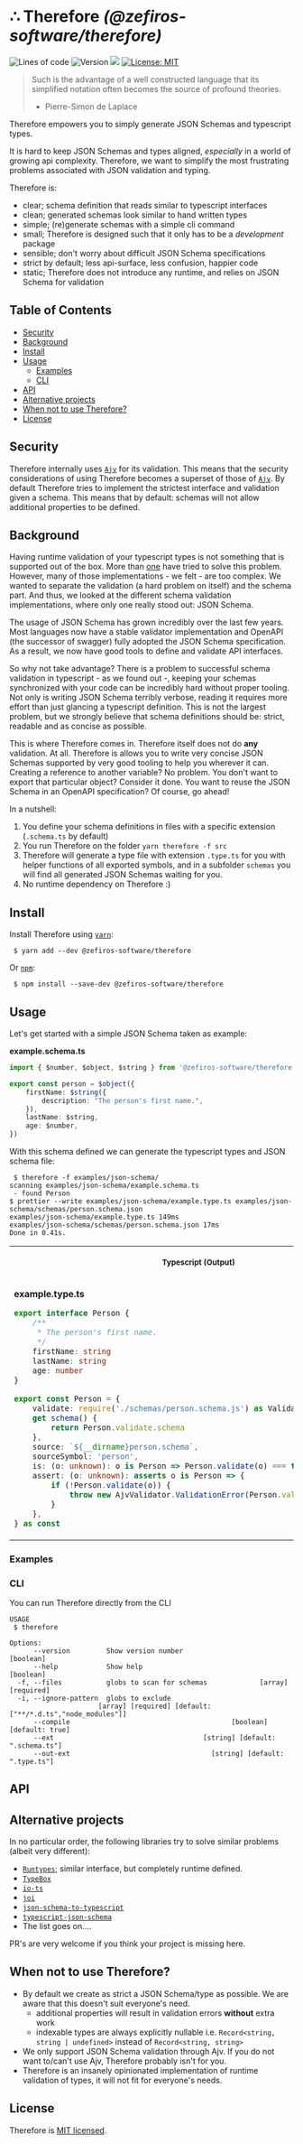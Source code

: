 # ∴ Therefore _(@zefiros-software/therefore)_

<p>
  <img alt="Lines of code" src="https://img.shields.io/tokei/lines/github/zefiros-software/therefore">
  <img alt="Version" src="https://img.shields.io/badge/version-0.0.1-blue.svg?cacheSeconds=2592000" />
  <img src="https://img.shields.io/badge/node-%3E%3D12-blue.svg" />
  <a href="#" target="_blank">
    <img alt="License: MIT" src="https://img.shields.io/badge/License-MIT-yellow.svg" />
  </a>
</p>

> Such is the advantage of a well constructed language that its simplified notation often becomes the source of profound theories.
>
> -   Pierre-Simon de Laplace

Therefore empowers you to simply generate JSON Schemas and typescript types.

It is hard to keep JSON Schemas and types aligned, _especially_ in a world of growing api complexity. Therefore, we want to simplify the most frustrating problems associated with JSON validation and typing.

Therefore is:

-   clear; schema definition that reads similar to typescript interfaces
-   clean; generated schemas look similar to hand written types
-   simple; (re)generate schemas with a simple cli command
-   small; Therefore is designed such that it only has to be a _development_ package
-   sensible; don't worry about difficult JSON Schema specifications
-   strict by default; less api-surface, less confusion, happier code
-   static; Therefore does not introduce any runtime, and relies on JSON Schema for validation

## Table of Contents

<!-- toc -->

- [Security](#security)
- [Background](#background)
- [Install](#install)
- [Usage](#usage)
  * [Examples](#examples)
  * [CLI](#cli)
- [API](#api)
- [Alternative projects](#alternative-projects)
- [When not to use Therefore?](#when-not-to-use-therefore)
- [License](#license)

<!-- tocstop -->

## Security

Therefore internally uses [`Ajv`](https://github.com/ajv-validator/ajv) for its validation. This means that the security considerations of using Therefore becomes a superset of those of [`Ajv`](https://github.com/ajv-validator/ajv#security-considerations). By default Therefore tries to implement the strictest interface and validation given a schema. This means that by default: schemas will not allow additional properties to be defined.

## Background

Having runtime validation of your typescript types is not something that is supported out of the box. More than [one](#alternative-projects) have tried to solve this problem. However, many of those implementations - we felt - are too complex. We wanted to separate the validation (a hard problem on itself) and the schema part. And thus, we looked at the different schema validation implementations, where only one really stood out: JSON Schema.

The usage of JSON Schema has grown incredibly over the last few years. Most languages now have a stable validator implementation and OpenAPI (the successor of swagger) fully adopted the JSON Schema specification. As a result, we now have good tools to define and validate API interfaces.

So why not take advantage? There is a problem to successful schema validation in typescript - as we found out -, keeping your schemas synchronized with your code can be incredibly hard without proper tooling. Not only is writing JSON Schema terribly verbose, reading it requires more effort than just glancing a typescript definition. This is not the largest problem, but we strongly believe that schema definitions should be: strict, readable and as concise as possible.

This is where Therefore comes in. Therefore itself does not do **any** validation. At all. Therefore is allows you to write very concise JSON Schemas supported by very good tooling to help you wherever it can. Creating a reference to another variable? No problem. You don't want to export that particular object? Consider it done. You want to reuse the JSON Schema in an OpenAPI specification? Of course, go ahead!

In a nutshell:

1.  You define your schema definitions in files with a specific extension (`.schema.ts` by default)
2.  You run Therefore on the folder `yarn therefore -f src`
3.  Therefore will generate a type file with extension `.type.ts` for you with helper functions of all exported symbols, and in a subfolder `schemas` you will find all generated JSON Schemas waiting for you.
4.  No runtime dependency on Therefore :)

## Install

Install Therefore using [`yarn`](https://yarnpkg.com/):

```console
 $ yarn add --dev @zefiros-software/therefore
```

Or [`npm`](https://www.npmjs.com/):

```console
 $ npm install --save-dev @zefiros-software/therefore
```

## Usage

Let's get started with a simple JSON Schema taken as example:

**example.schema.ts**

```ts
import { $number, $object, $string } from '@zefiros-software/therefore'

export const person = $object({
    firstName: $string({
        description: "The person's first name.",
    }),
    lastName: $string,
    age: $number,
})
```

With this schema defined we can generate the typescript types and JSON schema file:

```console
 $ therefore -f examples/json-schema/
scanning examples/json-schema/example.schema.ts
 - found Person
$ prettier --write examples/json-schema/example.type.ts examples/json-schema/schemas/person.schema.json
examples/json-schema/example.type.ts 149ms
examples/json-schema/schemas/person.schema.json 17ms
Done in 0.41s.
```

<table>
<tr>
<th align="center">
<p>
<small>
Typescript (Output)
</small>
</p>
</th>
<th align="center">
<p>
<small>
JSON Schema (Output)
</small>
</p>
</th>
</tr>
<tr>
<td>

**example.type.ts**

```ts
export interface Person {
    /**
     * The person's first name.
     */
    firstName: string
    lastName: string
    age: number
}

export const Person = {
    validate: require('./schemas/person.schema.js') as ValidateFunction<Person>,
    get schema() {
        return Person.validate.schema
    },
    source: `${__dirname}person.schema`,
    sourceSymbol: 'person',
    is: (o: unknown): o is Person => Person.validate(o) === true,
    assert: (o: unknown): asserts o is Person => {
        if (!Person.validate(o)) {
            throw new AjvValidator.ValidationError(Person.validate.errors ?? [])
        }
    },
} as const
```

</td>
<td>

**schemas/person.schema.json**

```json
{
    "$schema": "http://json-schema.org/draft-07/schema#",
    "type": "object",
    "properties": {
        "firstName": {
            "type": "string",
            "description": "The person's first name."
        },
        "lastName": {
            "type": "string"
        },
        "age": {
            "type": "number"
        }
    },
    "required": ["firstName", "lastName", "age"],
    "additionalProperties": false
}
```

</td>
</tr>
</table>

### Examples

### CLI

You can run Therefore directly from the CLI

```console
USAGE
 $ therefore

Options:
      --version         Show version number                            [boolean]
      --help            Show help                                      [boolean]
  -f, --files           globs to scan for schemas             [array] [required]
  -i, --ignore-pattern  globs to exclude
                      [array] [required] [default: ["**/*.d.ts","node_modules"]]
      --compile                                        [boolean] [default: true]
      --ext                                     [string] [default: ".schema.ts"]
      --out-ext                                   [string] [default: ".type.ts"]
```

## API

## Alternative projects

In no particular order, the following libraries try to solve similar problems (albeit very different):

-   [`Runtypes`](https://github.com/pelotom/runtypes); similar interface, but completely runtime defined.
-   [`TypeBox`](https://github.com/sinclairzx81/typebox)
-   [`io-ts`](https://github.com/gcanti/io-ts)
-   [`joi`](https://github.com/sideway/joi)
-   [`json-schema-to-typescript`](https://github.com/bcherny/json-schema-to-typescript)
-   [`typescript-json-schema`](https://github.com/YousefED/typescript-json-schema)
-   The list goes on....

PR's are very welcome if you think your project is missing here.

## When not to use Therefore?

-   By default we create as strict a JSON Schema/type as possible. We are aware that this doesn't suit everyone's need.
    -   additional properties will result in validation errors **without** extra work
    -   indexable types are always explicitly nullable i.e. `Record<string, string | undefined>` instead of `Record<string, string>`
-   We only support JSON Schema validation through Ajv. If you do not want to/can't use Ajv, Therefore probably isn't for you.
-   Therefore is an insanely opinionated implementation of runtime validation of types, it will not fit for everyone's needs.

## License

Therefore is [MIT licensed](./LICENSE).

